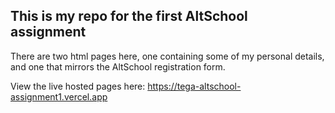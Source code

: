 ## This is my repo for the first AltSchool assignment

There are two html pages here, one containing some of my personal details, and one that mirrors the AltSchool registration form.

View the live hosted pages here: https://tega-altschool-assignment1.vercel.app